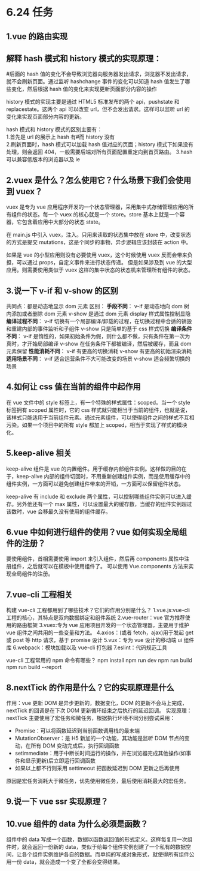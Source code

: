 # 6.24 任务

## 1.vue 的路由实现

## 解释 hash 模式和 history 模式的实现原理：

#后面的 hash 值的变化不会导致浏览器向服务器发出请求，浏览器不发出请求，就不会刷新页面。通过监听 hashchange 事件的变化可以知道 hash 值发生了哪些变化，然后根据 hash 值的变化来实现更新页面部分内容的操作

history 模式的实现主要是通过 HTML5 标准发布的两个 api，pushstate 和 replacestate。这两个 api 可以改变 url，但不会发出请求。这样可以监听 url 的变化来实现页面部分内容的更新。

hash 模式和 history 模式的区别主要有：  
1.首先是 url 的展示上 hash 有#而 history 没有  
2.刷新页面时，hash 模式可以加载 hash 值对应的页面；history 模式下如果没有处理，则会返回 404，一般需要后端对所有页面配置重定向到首页路由。
3.hash 可以兼容低版本的浏览器以及 ie

## 2.vuex 是什么？怎么使用它？什么场景下我们会使用到 vuex？

vuex 是专为 vue 应用程序开发的一个状态管理器，采用集中式存储管理应用的所有组件的状态。每一个 vuex 的核心就是一个 store。store 基本上就是一个容器，它包含着应用中大部分的状态 state。

在 main.js 中引入 vuex，注入。只用来读取的状态集中放在 store 中，改变状态的方式是提交 mutations，这是个同步的事物，异步逻辑应该封装在 action 中。

如果是 vue 的小型应用则没有必要使用 vuex，这个时候使用 vuex 反而会带来负担，可以通过 props，自定义事件来进行状态传递。
但是如果涉及到 vue 的大型应用。则需要使用类似于 vuex 这样的集中状态的状态机来管理所有组件的状态。

## 3.说一下 v-if 和 v-show 的区别

共同点：都是动态地显示 dom 元素
区别：
**手段不同**：
v-if 是动态地向 dom 树内添加或者删除 dom 元素
v-show 是通过 dom 元素 display 样式属性控制显隐
**编译过程不同**：
v-if 切换有一个局部编译/卸载的过程，在切换过程中合适的销毁和重建内部的事件监听和子组件
v-show 只是简单的基于 css 样式切换
**编译条件不同**：
v-if 是惰性的，如果初始条件为假，则什么都不做，只有条件在第一次为真时，才开始局部编译
v-show 在任务条件下都被编译，然后被缓存，而且 dom 元素保留
**性能消耗不同**：
v-if 有更高的切换消耗
v-show 有更高的初始渲染消耗
**适用场景不同**：
v-if 适合运营条件不大可能改变的场景
v-show 适合频繁切换的场景

## 4.如何让 css 值在当前的组件中起作用

在 vue 文件中的 style 标签上，有一个特殊的样式属性：scoped。当一个 style 标签拥有 scoped 属性时，它的 css 样式就只能相当于当前的组件，也就是说，该样式只能适用于当前组件元素。通过元素组件，可以使得组件之间的样式不互相污染。如果一个项目中的所有 style 都加上 scoped，相当于实现了样式的模块化。

## 5.keep-alive 相关

keep-alive 组件是 vue 的内置组件。用于缓存内部组件实例。这样做的目的在于，keep-alive 内部的组件切回时，不用重新创建组件实例，而是使用缓存中的组件实例，一方面可以避免创建组件带来的开销，一方面可以保留组件状态。

keep-alive 有 include 和 exclude 两个属性，可以控制哪些组件实例可以进入缓存。另外他还有一个 max 属性，可以设置最大的缓存数，当缓存的组件实例超过该数时，vue 会移最久没有使用的组件缓存。

## 6.vue 中如何进行组件的使用？vue 如何实现全局组件的注册？

要使用组件，首相需要使用 import 来引入组件，然后再 components 属性中注册组件，之后就可以在模板中使用组件了。
可以使用 Vue.components 方法来实现全局组件的注册。

## 7.vue-cli 工程相关

构建 vue-cli 工程都用到了哪些技术？它们的作用分别是什么？
1.vue.js:vue-cli 工程的核心，其特点是双向数据绑定和组件系统
2.vue-router：vue 官方推荐使用的路由框架
3.vuex:专为 vue 应用项目开发的一个状态管理器，主要用于维护 vue 组件之间共用的一些变量和方法。
4.axios：(或者 fetch，ajax)用于发起 get 或 post 等 http 请求，基于 promise 设计
5.vux：专为 vue 设计的移动端 ui 组件库
6.webpack：模块加载以及 vue-cli 打包器
7.eslint：代码规范工具

vue-cli 工程常用的 npm 命令有哪些？
npm install
npm run dev
npm run build
npm run build --report

## 8.nextTick 的作用是什么？它的实现原理是什么

作用：vue 更新 DOM 是异步更新的，数据变化，DOM 的更新不会马上完成，nextTick 的回调是在下次 DOM 更新循环结束之后执行的延迟回调。
实现原理：nextTick 主要使用了宏任务和微任务，根据执行环境不同分别尝试采用：

- Promise：可以将函数延迟到当前函数调用栈的最末端
- MutationObserver：是 H5 新加的一个功能，其功能是监听 DOM 节点的变动，在所有 DOM 变动完成后，执行回调函数
- setimmediate：用于中断长时间运行的操作，并在浏览器完成其他操作(如事件和显示更新)后立即运行回调函数
- 如果以上都不行则采用 settimeout 把函数延迟到 DOM 更新之后再使用

原因是宏任务消耗大于微任务，优先使用微任务，最后使用消耗最大的宏任务。

## 9.说一下 vue ssr 实现原理？

## 10.vue 组件的 data 为什么必须是函数？

组件中的 data 写成一个函数，数据以函数返回值的形式定义。这样每复用一次组件时，就会返回一份新的 data，类似于给每个组件实例创建了一个私有的数据空间，让各个组件实例维护各自的数据。而单纯的写成对象形式，就使得所有组件公用一份 data，就会造成一个变了全都会变得结果。
